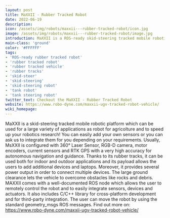 ```yaml
---
layout: post
title: MaXXII - Rubber Tracked Robot
date: 2022-06-19
description:
icon: /assets/img/robots/maxxii---rubber-tracked-robot/icon.jpg
image: /assets/img/robots/maxxii---rubber-tracked-robot/image.jpg
introduction: MaXXII is a ROS-ready skid-steering tracked mobile robotic platform which can be used for a large variety of applications as robot for agricolture and to speed up your robotics research!
main-class: 'ground'
color: '#FFFFFF'
tags:
- 'ROS-ready rubber tracked robot'
- 'rubber tracked robot'
- 'rubber tracked vehicle'
- 'rubber tracks'
- 'skid-steer'
- 'skid-steering'
- 'skid-steering robot'
- 'tank robot'
- 'tank steering robot'
twitter_text: Checkout the MaXXII - Rubber Tracked Robot
website: https://www.robo-dyne.com/maxxii-ugv-tracked-robot-vehicle/
wiki_homepage: 
---
```


MaXXII is a skid-steering tracked mobile robotic platform which can be used for a large variety of applications as robot for agricolture and to speed up your robotics research! You can easily add your own sensors or you can ask us to integrate them for you depending on your requirements. Usually, MsXXII is configured with 360° Laser Sensor, RGB-D camera, motor encoders, current sensors and RTK GPS with a very high accuracy for autonomous navigation and guidance. Thanks to its rubber tracks, it can be used both for indoor and outdoor applications and its payload allows the users to add additional devices and laptops. Moreover, it provides several power output in order to connect multiple devices. The large ground clearance lets the vehicle to overcome obstacles like rocks and debris.
MAXXII comes with a well-documented ROS node which allows the user to remotely control the robot and to easily integrate sensors, devices and actuators. It also includes C/C++ library for cross-platform development and for third-party integration. The user can move the robot by using the standard geometry_msgs ROS messages.
Find out more on: https://www.robo-dyne.com/maxxii-ugv-tracked-robot-vehicle/